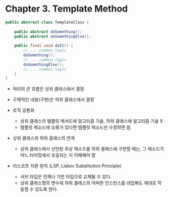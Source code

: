 # Chapter 3. Template Method

```java
public abstract class TemplateClass {
    
    public abstract doSomething();
    public abstract doSomethingElse();
    
    public final void doIt() {
        // ... common logic
        doSomething();
        // ... common logic
        doSomethingElse();
        // ... common logic
    }
}
```

- 처리의 큰 흐름은 상위 클래스에서 결정
- 구체적인 내용(구현)은 하위 클래스에서 결정


- 로직 공통화
  - 상위 클래스의 템플릿 메서드에 알고리즘 기술, 하위 클래스에 알고리즘 기술 X
  - 템플릿 메소드에 오류가 있다면 템플릿 메소드만 수정하면 됨

- 상위 클래스와 하위 클래스의 연계
  - 상위 클래스에서 선언된 추상 메소드를 하위 클래스에 구현할 때는, 그 메소드가 어느 타이밍에서 호출되는 지 이해해야 함

- 리스코프 치환 원칙 (LSP, Liskov Substitution Principle)
  - 서브 타입은 언제나 기반 타입으로 교체될 수 있다.
  - 상위 클래스형의 변수에 하위 클래스의 어떠한 인스턴스를 대입해도 제대로 작동할 수 있도록 한다.
